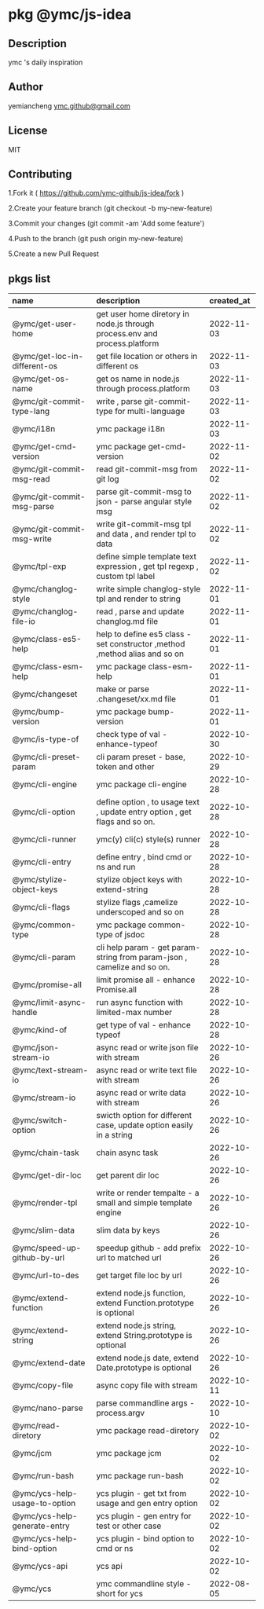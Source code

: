 # pkg @ymc/js-idea
## Description
ymc 's daily inspiration
## Author
yemiancheng <ymc.github@gmail.com>
## License
MIT
## Contributing
1.Fork it ( https://github.com/ymc-github/js-idea/fork )

2.Create your feature branch (git checkout -b my-new-feature)

3.Commit your changes (git commit -am 'Add some feature')

4.Push to the branch (git push origin my-new-feature)

5.Create a new Pull Request

## pkgs list
name|description|created_at
:--|:--|:--
@ymc/get-user-home|get user home diretory in node.js through process.env and process.platform|2022-11-03
@ymc/get-loc-in-different-os|get file location or others in different os|2022-11-03
@ymc/get-os-name|get os name in node.js through process.platform|2022-11-03
@ymc/git-commit-type-lang|write , parse git-commit-type for multi-language|2022-11-03
@ymc/i18n|ymc package i18n|2022-11-03
@ymc/get-cmd-version|ymc package get-cmd-version|2022-11-02
@ymc/git-commit-msg-read|read git-commit-msg from git log|2022-11-02
@ymc/git-commit-msg-parse|parse git-commit-msg to json - parse angular style msg|2022-11-02
@ymc/git-commit-msg-write|write git-commit-msg tpl and data , and render tpl to data|2022-11-02
@ymc/tpl-exp|define simple template text expression , get tpl regexp , custom tpl label|2022-11-02
@ymc/changlog-style|write simple changlog-style tpl and render to string|2022-11-01
@ymc/changlog-file-io|read , parse and update changlog.md file|2022-11-01
@ymc/class-es5-help|help to define es5 class - set constructor ,method ,method alias and so on|2022-11-01
@ymc/class-esm-help|ymc package class-esm-help|2022-11-01
@ymc/changeset|make or parse .changeset/xx.md file|2022-11-01
@ymc/bump-version|ymc package bump-version|2022-11-01
@ymc/is-type-of|check type of val - enhance-typeof|2022-10-30
@ymc/cli-preset-param|cli param preset - base, token and other|2022-10-29
@ymc/cli-engine|ymc package cli-engine|2022-10-28
@ymc/cli-option|define option , to usage text , update entry option , get flags and so on.|2022-10-28
@ymc/cli-runner|ymc(y) cli(c) style(s) runner|2022-10-28
@ymc/cli-entry|define entry , bind cmd or ns and run|2022-10-28
@ymc/stylize-object-keys|stylize object keys with extend-string|2022-10-28
@ymc/cli-flags|stylize flags ,camelize  underscoped and so on|2022-10-28
@ymc/common-type|ymc package common-type of jsdoc|2022-10-28
@ymc/cli-param|cli help param - get param-string from param-json , camelize and so on.|2022-10-28
@ymc/promise-all|limit promise all - enhance Promise.all|2022-10-28
@ymc/limit-async-handle|run async function with limited-max number|2022-10-28
@ymc/kind-of|get type of val - enhance typeof|2022-10-28
@ymc/json-stream-io|async read or write json file with stream|2022-10-26
@ymc/text-stream-io|async read or write text file with stream|2022-10-26
@ymc/stream-io|async read or write data with stream|2022-10-26
@ymc/switch-option|swicth option for different case, update option easily in a string|2022-10-26
@ymc/chain-task|chain async task|2022-10-26
@ymc/get-dir-loc|get parent dir loc|2022-10-26
@ymc/render-tpl|write or render tempalte - a small and simple template engine|2022-10-26
@ymc/slim-data|slim data by keys|2022-10-26
@ymc/speed-up-github-by-url|speedup github - add prefix url to matched url|2022-10-26
@ymc/url-to-des|get target file loc by url|2022-10-26
@ymc/extend-function|extend node.js function, extend Function.prototype is optional|2022-10-26
@ymc/extend-string|extend node.js string, extend String.prototype is optional|2022-10-26
@ymc/extend-date|extend node.js date, extend Date.prototype is optional|2022-10-26
@ymc/copy-file|async copy file with stream|2022-10-11
@ymc/nano-parse|parse commandline args - process.argv|2022-10-10
@ymc/read-diretory|ymc package read-diretory|2022-10-02
@ymc/jcm|ymc package jcm|2022-10-02
@ymc/run-bash|ymc package run-bash|2022-10-02
@ymc/ycs-help-usage-to-option|ycs plugin - get txt from usage and gen entry option|2022-10-02
@ymc/ycs-help-generate-entry|ycs plugin - gen entry for test or other case|2022-10-02
@ymc/ycs-help-bind-option|ycs plugin - bind option to cmd or ns|2022-10-02
@ymc/ycs-api|ycs api|2022-10-02
@ymc/ycs|ymc commandline style - short for ycs|2022-08-05

